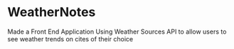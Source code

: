 # WeatherNotes
Made a Front End Application Using Weather Sources API to allow users to see weather trends on cites of their choice
